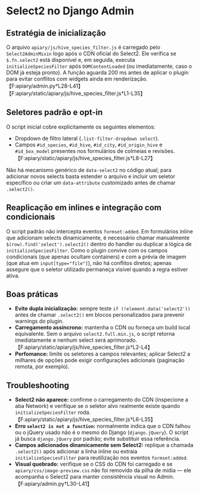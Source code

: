 # Select2 no Django Admin

## Estratégia de inicialização
O arquivo `apiary/js/hive_species_filter.js` é carregado pelo `Select2AdminMixin` logo após o CDN oficial do Select2. Ele verifica se `$.fn.select2` está disponível e, em seguida, executa `initializeSpeciesFilter` após `DOMContentLoaded` (ou imediatamente, caso o DOM já esteja pronto). A função aguarda 200 ms antes de aplicar o plugin para evitar conflitos com widgets ainda em renderização.【F:apiary/admin.py†L28-L41】【F:apiary/static/apiary/js/hive_species_filter.js†L1-L35】

## Seletores padrão e opt-in
O script inicial cobre explicitamente os seguintes elementos:
- Dropdown de filtro lateral (`.list-filter-dropdown select`).
- Campos `#id_species`, `#id_hive`, `#id_city`, `#id_origin_hive` e `#id_box_model` presentes nos formulários de colmeias e revisões.【F:apiary/static/apiary/js/hive_species_filter.js†L8-L27】

Não há mecanismo genérico de `data-select2` no código atual; para adicionar novos selects basta estender o arquivo e incluir um seletor específico ou criar um `data-attribute` customizado antes de chamar `.select2()`.

## Reaplicação em inlines e integração com condicionais
O script padrão não intercepta eventos `formset:added`. Em formulários inline que adicionam selects dinamicamente, é necessário chamar manualmente `$(row).find('select').select2()` dentro do handler ou duplicar a lógica de `initializeSpeciesFilter`. Como o plugin convive com os campos condicionais (que apenas ocultam containers) e com a prévia de imagem (que atua em `input[type="file"]`), não há conflitos diretos; apenas assegure que o seletor utilizado permaneça visível quando a regra estiver ativa.

## Boas práticas
- **Evite dupla inicialização:** sempre teste `if (!element.data('select2'))` antes de chamar `.select2()` em blocos personalizados para prevenir warnings do plugin.  
- **Carregamento assíncrono:** mantenha o CDN ou forneça um build local equivalente. Sem o arquivo `select2.full.min.js`, o script retorna imediatamente e nenhum select será aprimorado.【F:apiary/static/apiary/js/hive_species_filter.js†L2-L4】  
- **Perfomance:** limite os seletores a campos relevantes; aplicar Select2 a milhares de opções pode exigir configurações adicionais (paginação remota, por exemplo).

## Troubleshooting
- **Select2 não aparece:** confirme o carregamento do CDN (inspecione a aba Network) e verifique se o seletor alvo realmente existe quando `initializeSpeciesFilter` roda.【F:apiary/static/apiary/js/hive_species_filter.js†L6-L35】  
- **Erro `select2 is not a function`:** normalmente indica que o CDN falhou ou o jQuery usado não é o mesmo do Django (`django.jQuery`). O script já busca `django.jQuery` por padrão; evite substituir essa referência.  
- **Campos adicionados dinamicamente sem Select2:** replique a chamada `.select2()` após adicionar a linha inline ou extraia `initializeSpeciesFilter` para reutilização nos eventos `formset:added`.  
- **Visual quebrado:** verifique se o CSS do CDN foi carregado e se `apiary/css/image-preview.css` não foi removido da pilha de mídia — ele acompanha o Select2 para manter consistência visual no Admin.【F:apiary/admin.py†L30-L41】
